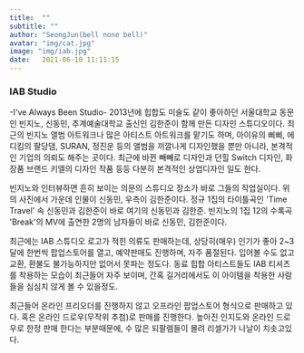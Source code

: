```yaml
---
title:  ""
subtitle: ""
author: "SeongJun(bell none bell)"
avatar: "img/cat.jpg"
image: "img/iab.jpg"
date:   2021-06-10 11:11:15
---
```


### IAB Studio
-I've Always Been Studio-
2013년에 힙합도 미술도 같이 좋아하던 서울대학교 동문인 빈지노, 신동민, 추계예술대학교 출신인 김한준이 함께 만든 디자인 스튜디오이다. 최근의 빈지노 앨범 아트워크나 많은 아티스트 아트워크를 맡기도 하며, 아이유의 삐삐, 에디킴의 팔당댐, SURAN, 정진운 등의 앨범을 끼깔나게 디자인했을 뿐만 아니라, 본격적인 기업의 의뢰도 해주는 곳이다. 최근에 바뀐 빼빼로 디자인과 던힐 Switch 디자인, 화장품 브랜드 키엘의 디자인 작품 등등 다분히 본격적인 상업디자인 일도 한다.

빈지노와 인터뷰하면 흔히 보이는 의문의 스튜디오 장소가 바로 그들의 작업실이다. 위의 사진에서 가운데 인물이 신동민, 우측이 김한준이다. 정규 1집의 타이틀곡인 'Time Travel' 속 신동민과 김한준이 바로 여기의 신동민과 김한준. 빈지노의 1집 12의 수록곡 'Break'의 MV에 출연한 2명의 남자들이 바로 신동민, 김한준이다.

최근에는 IAB 스튜디오 로고가 적힌 의류도 판매하는데, 상당히(매우) 인기가 좋아 2~3달에 한번씩 팝업스토어를 열고, 예약판매도 진행하며, 자주 품절된다. 입어볼 수도 없고 교환, 환불도 불가능하지만 없어서 못파는 정도다. 동료 힙합 아티스트들도 IAB 티셔츠를 착용하는 모습이 최근들어 자주 보이며, 간혹 길거리에서도 이 아이템을 착용한 사람들을 심심치 않게 볼 수 있을정도.

최근들어 온라인 프리오더를 진행하지 않고 오프라인 팝업스토어 형식으로 판매하고 있다.
혹은 온라인 드로우(무작위 추첨)로 판매를 진행한다.
높아진 인지도와 온라인 드로우로 한정 판매 한다는 부분때문에, 수 많은 되팔렘들이 몰려 리셀가가 나날이 치솟고있다.

